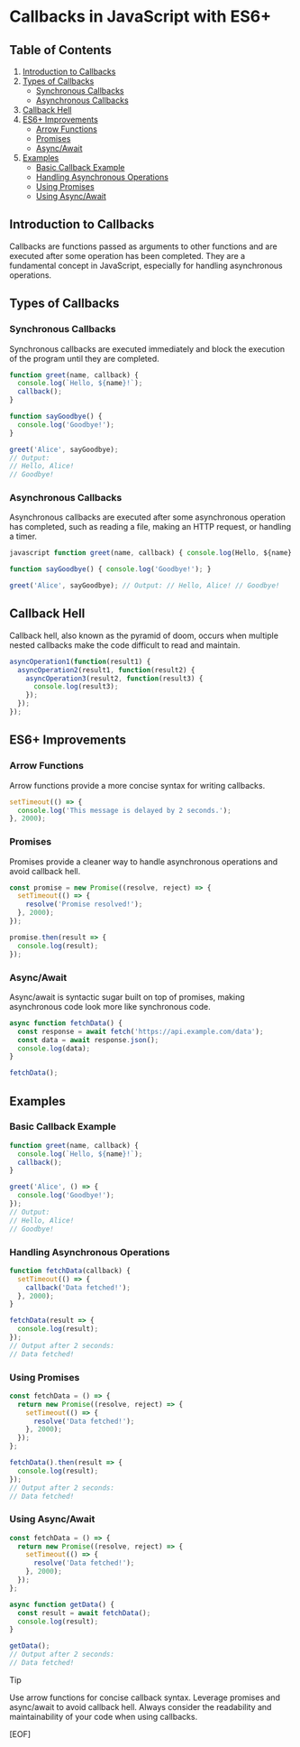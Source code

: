 # Callbacks in JavaScript with ES6+

## Table of Contents

1. [Introduction to Callbacks](#introduction-to-callbacks)
2. [Types of Callbacks](#types-of-callbacks)
   - [Synchronous Callbacks](#synchronous-callbacks)
   - [Asynchronous Callbacks](#asynchronous-callbacks)
3. [Callback Hell](#callback-hell)
4. [ES6+ Improvements](#es6-improvements)
   - [Arrow Functions](#arrow-functions)
   - [Promises](#promises)
   - [Async/Await](#asyncawait)
5. [Examples](#examples)
   - [Basic Callback Example](#basic-callback-example)
   - [Handling Asynchronous Operations](#handling-asynchronous-operations)
   - [Using Promises](#using-promises)
   - [Using Async/Await](#using-asyncawait)

## Introduction to Callbacks

Callbacks are functions passed as arguments to other functions and are executed after some operation has been completed. They are a fundamental concept in JavaScript, especially for handling asynchronous operations.

## Types of Callbacks

### Synchronous Callbacks

Synchronous callbacks are executed immediately and block the execution of the program until they are completed.

```javascript
function greet(name, callback) {
  console.log(`Hello, ${name}!`);
  callback();
}

function sayGoodbye() {
  console.log('Goodbye!');
}

greet('Alice', sayGoodbye);
// Output:
// Hello, Alice!
// Goodbye!
```

### Asynchronous Callbacks

Asynchronous callbacks are executed after some asynchronous operation has completed, such as reading a file, making an HTTP request, or handling a timer.

```javascript
javascript function greet(name, callback) { console.log(Hello, ${name}!); callback(); }

function sayGoodbye() { console.log('Goodbye!'); }

greet('Alice', sayGoodbye); // Output: // Hello, Alice! // Goodbye!
```

## Callback Hell

Callback hell, also known as the pyramid of doom, occurs when multiple nested callbacks make the code difficult to read and maintain.

```javascript
asyncOperation1(function(result1) {
  asyncOperation2(result1, function(result2) {
    asyncOperation3(result2, function(result3) {
      console.log(result3);
    });
  });
});
```

## ES6+ Improvements

### Arrow Functions

Arrow functions provide a more concise syntax for writing callbacks.

```javascript
setTimeout(() => {
  console.log('This message is delayed by 2 seconds.');
}, 2000);
```

### Promises

Promises provide a cleaner way to handle asynchronous operations and avoid callback hell.

```javascript
const promise = new Promise((resolve, reject) => {
  setTimeout(() => {
    resolve('Promise resolved!');
  }, 2000);
});

promise.then(result => {
  console.log(result);
});
```

### Async/Await

Async/await is syntactic sugar built on top of promises, making asynchronous code look more like synchronous code.

```javascript
async function fetchData() {
  const response = await fetch('https://api.example.com/data');
  const data = await response.json();
  console.log(data);
}

fetchData();
```

## Examples

### Basic Callback Example

```javascript
function greet(name, callback) {
  console.log(`Hello, ${name}!`);
  callback();
}

greet('Alice', () => {
  console.log('Goodbye!');
});
// Output:
// Hello, Alice!
// Goodbye!
```

### Handling Asynchronous Operations

```javascript
function fetchData(callback) {
  setTimeout(() => {
    callback('Data fetched!');
  }, 2000);
}

fetchData(result => {
  console.log(result);
});
// Output after 2 seconds:
// Data fetched!
```

### Using Promises

```javascript
const fetchData = () => {
  return new Promise((resolve, reject) => {
    setTimeout(() => {
      resolve('Data fetched!');
    }, 2000);
  });
};

fetchData().then(result => {
  console.log(result);
});
// Output after 2 seconds:
// Data fetched!
```

### Using Async/Await

```javascript
const fetchData = () => {
  return new Promise((resolve, reject) => {
    setTimeout(() => {
      resolve('Data fetched!');
    }, 2000);
  });
};

async function getData() {
  const result = await fetchData();
  console.log(result);
}

getData();
// Output after 2 seconds:
// Data fetched!
```

> [!TIP]
>
> Use arrow functions for concise callback syntax.
> Leverage promises and async/await to avoid callback hell.
> Always consider the readability and maintainability of your code when using callbacks.

[EOF]
